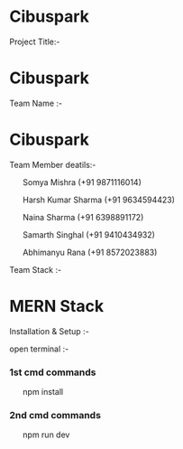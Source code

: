# Cibuspark
<p>Project Title:-</p> <h1>Cibuspark</h1>
<p>Team Name :-</p> <h1>Cibuspark</h1>
<p>Team Member deatils:-</p> 
<ul>Somya Mishra (+91 9871116014)</ul>
<ul>Harsh Kumar Sharma (+91 9634594423)</ul>
<ul>Naina Sharma (+91 6398891172)</ul>
<ul>Samarth Singhal (+91 9410434932)</ul>
<ul>Abhimanyu Rana (+91 8572023883)</ul>
<p>Team Stack :-</p> <h1>MERN Stack</h1>
<p>Installation & Setup :-</p>
<p>open terminal :- <h3>1st cmd commands</h3> <ul>npm install</ul>
<h3>2nd cmd commands</h3> <ul>npm run dev</ul></p>
